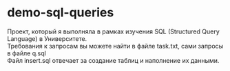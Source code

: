 # demo-sql-queries
Проект, который я выполняла в рамках изучения SQL (Structured Query Language) в Университете.
\
Требования к запросам вы можете найти в файле task.txt, сами запросы в файле q.sql
\
Файл insert.sql отвечает за создание таблиц и наполнение их данными.